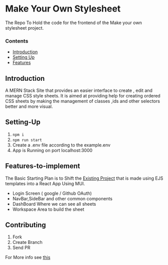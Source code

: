 # Make Your Own Stylesheet

The Repo To Hold the code for the frontend of the Make your own stylesheet project.

### Contents

- [Introduction](#introduction)
- [Setting Up](#setting-up)
- [Features](#features-to-implement)

## Introduction

A MERN Stack Site that provides an easier interface to create , edit and manage CSS style sheets. It is aimed at providing help for creating ordered CSS sheets by making the management of classes ,ids and other selectors better and more visual.

## Setting-Up

1. `npm i`
2. `npm run start`
3. Create a .env file according to the example.env
4. App is Running on port localhost:3000

## Features-to-implement

The Basic Starting Plan is to Shift the [Existing Project](http://make-your-own-style-sheet.herokuapp.com/user/login) that is made using EJS templates into a React App Using MUI.

- Login Screen ( google / Github OAuth)
- NavBar,SideBar and other common components
- DashBoard Where we can see all sheets
- Workspace Area to build the sheet

## Contributing

1. Fork
2. Create Branch
3. Send PR

For More info see [this](CONTRIBUTING.md)
